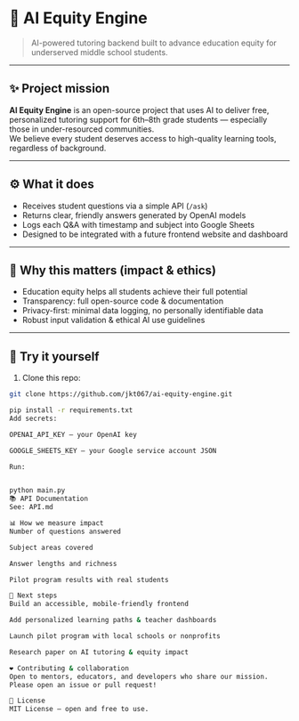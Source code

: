 # 🧠 AI Equity Engine
> AI-powered tutoring backend built to advance education equity for underserved middle school students.

---

## ✨ Project mission
**AI Equity Engine** is an open-source project that uses AI to deliver free, personalized tutoring support for 6th–8th grade students — especially those in under-resourced communities.  
We believe every student deserves access to high-quality learning tools, regardless of background.

---

## ⚙️ What it does
- Receives student questions via a simple API (`/ask`)
- Returns clear, friendly answers generated by OpenAI models
- Logs each Q&A with timestamp and subject into Google Sheets
- Designed to be integrated with a future frontend website and dashboard

---

## 🌱 Why this matters (impact & ethics)
- Education equity helps all students achieve their full potential
- Transparency: full open-source code & documentation
- Privacy-first: minimal data logging, no personally identifiable data
- Robust input validation & ethical AI use guidelines

---

## 🚀 Try it yourself
1. Clone this repo:
```bash
git clone https://github.com/jkt067/ai-equity-engine.git

pip install -r requirements.txt
Add secrets:

OPENAI_API_KEY — your OpenAI key

GOOGLE_SHEETS_KEY — your Google service account JSON

Run:


python main.py
📚 API Documentation
See: API.md

📊 How we measure impact
Number of questions answered

Subject areas covered

Answer lengths and richness

Pilot program results with real students

🧩 Next steps
Build an accessible, mobile-friendly frontend

Add personalized learning paths & teacher dashboards

Launch pilot program with local schools or nonprofits

Research paper on AI tutoring & equity impact

❤️ Contributing & collaboration
Open to mentors, educators, and developers who share our mission.
Please open an issue or pull request!

📜 License
MIT License — open and free to use.
